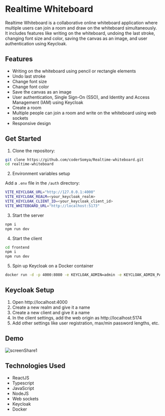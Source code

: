 # Realtime Whiteboard

Realtime Whiteboard is a collaborative online whiteboard application where multiple users can join a room and draw on the whiteboard simultaneously. It includes features like writing on the whiteboard, undoing the last stroke, changing font size and color, saving the canvas as an image, and user authentication using Keycloak.

## Features

- Writing on the whiteboard using pencil or rectangle elements
- Undo last stroke
- Change font size
- Change font color
- Save the canvas as an image
- User authentication, Single Sign-On (SSO), and Identity and Access Management (IAM) using Keycloak
- Create a room
- Multiple people can join a room and write on the whiteboard using web sockets
- Responsive design

## Get Started

1. Clone the repository:
```bash
git clone https://github.com/coderSomya/Realtime-whiteboard.git
cd realtime-whiteboard
```



2. Environment variables setup

Add a `.env` file in the `/auth` directory:

```bash
VITE_KEYCLOAK_URL="http://127.0.0.1:4000"
VITE_KEYCLOAK_REALM=<your_keycloak_realm>
VITE_KEYCLOAK_CLIENT_ID=<your_keycloak_client_id>
VITE_WHITEBOARD_URL="http://localhost:5173"
```

3. Start the server

```bash
npm i
npm run dev
```

4. Start the client
```bash
cd frontend
npm i
npm run dev
```

5. Spin up Keycloak on a Docker container
```bash
docker run -d -p 4000:8080 -e KEYCLOAK_ADMIN=admin -e KEYCLOAK_ADMIN_PASSWORD=admin quay.io/keycloak/keycloak:20.0.3 start-dev
```

## Keycloak Setup

1. Open http://localhost:4000
2. Create a new realm and give it a name
3. Create a new client and give it a name
4. In the client settings, add the web origin as http://localhost:5174
5. Add other settings like user registration, max/min password lengths, etc.

## Demo

![screenShare1](https://github.com/coderSomya/Realtime-whiteboard/assets/98840655/f299ab9d-83b0-4cd5-9ef5-b0b5e80b9a19)


## Technologies Used

- ReactJS
- Typescript
- JavaScript
- NodeJS
- Web sockets
- Keycloak
- Docker

